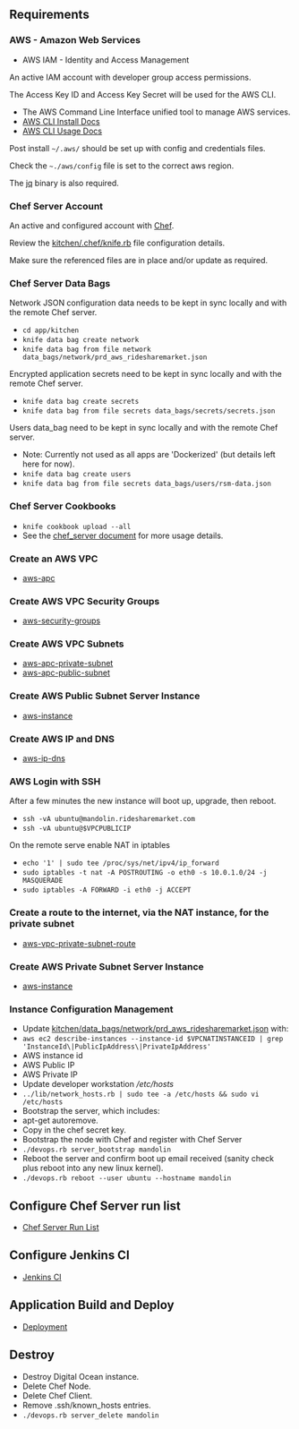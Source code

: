 ## Requirements

### AWS - Amazon Web Services

- AWS IAM - Identity and Access Management

An active IAM account with developer group access permissions.

The Access Key ID and Access Key Secret will be used for the AWS CLI.

- The AWS Command Line Interface unified tool to manage AWS services.
- [AWS CLI Install Docs](http://docs.aws.amazon.com/cli/latest/userguide/installing.html)
- [AWS CLI Usage Docs](http://docs.aws.amazon.com/cli/latest/index.html)

Post install `~/.aws/` should be set up with config and credentials files.

Check the `~./aws/config` file is set to the correct aws region.

The [jq](https://stedolan.github.io/jq/) binary is also required.

### Chef Server Account

An active and configured account with [Chef](https://manage.chef.io/login).

Review the [kitchen/.chef/knife.rb](../app/kitchen/.chef/knife.rb) file configuration details.

Make sure the referenced files are in place and/or update as required.

### Chef Server Data Bags

Network JSON configuration data needs to be kept in sync locally and with the remote Chef server.

- `cd app/kitchen`
- `knife data bag create network`
- `knife data bag from file network data_bags/network/prd_aws_ridesharemarket.json`

Encrypted application secrets need to be kept in sync locally and with the remote Chef server.

- `knife data bag create secrets`
- `knife data bag from file secrets data_bags/secrets/secrets.json`

Users data_bag need to be kept in sync locally and with the remote Chef server.

- Note: Currently not used as all apps are 'Dockerized' (but details left here for now).
- `knife data bag create users`
- `knife data bag from file secrets data_bags/users/rsm-data.json`

### Chef Server Cookbooks

- `knife cookbook upload --all`
- See the [chef_server document](./chef_server.md) for more usage details.

### Create an AWS VPC

- [aws-apc](./aws/aws-vpc.md)

### Create AWS VPC Security Groups

- [aws-security-groups](./aws/aws-security-groups.md)

### Create AWS VPC Subnets

- [aws-apc-private-subnet](./aws/aws-vpc-private-subnet.md)
- [aws-apc-public-subnet](./aws/aws-vpc-public-subnet.md)

### Create AWS Public Subnet Server Instance
- [aws-instance](./aws/aws-instance-public-subnet.md)

### Create AWS IP and DNS
- [aws-ip-dns](./aws/aws-ip-and-dns.md)

### AWS Login with SSH

After a few minutes the new instance will boot up, upgrade, then reboot.

- `ssh -vA ubuntu@mandolin.ridesharemarket.com`
- `ssh -vA ubuntu@$VPCPUBLICIP`

On the remote serve enable NAT in iptables

- `echo '1' | sudo tee /proc/sys/net/ipv4/ip_forward`
- `sudo iptables -t nat -A POSTROUTING -o eth0 -s 10.0.1.0/24 -j MASQUERADE`
- `sudo iptables -A FORWARD -i eth0 -j ACCEPT`

### Create a route to the internet, via the NAT instance, for the private subnet

- [aws-vpc-private-subnet-route](./aws/aws-vpc-private-subnet-route.md)

### Create AWS Private Subnet Server Instance
- [aws-instance](./aws/aws-instance-private-subnet.md)


### Instance Configuration Management

- Update [kitchen/data_bags/network/prd_aws_ridesharemarket.json](./../app/kitchen/data_bags/network/prd_aws_ridesharemarket.json) with:
- `aws ec2 describe-instances --instance-id $VPCNATINSTANCEID | grep 'InstanceId\|PublicIpAddress\|PrivateIpAddress'`
- AWS instance id
- AWS Public IP
- AWS Private IP
- Update developer workstation */etc/hosts*
- `../lib/network_hosts.rb | sudo tee -a /etc/hosts && sudo vi /etc/hosts`
- Bootstrap the server, which includes:
- apt-get autoremove.
- Copy in the chef secret key.
- Bootstrap the node with Chef and register with Chef Server 
- `./devops.rb server_bootstrap mandolin`
- Reboot the server and confirm boot up email received (sanity check plus reboot into any new linux kernel).
- `./devops.rb reboot --user ubuntu --hostname mandolin`

## Configure Chef Server run list

- [Chef Server Run List](chef_server.md)

## Configure Jenkins CI

- [Jenkins CI](jenkins-ci.md)

## Application Build and Deploy

- [Deployment](deployment.md)

## Destroy

- Destroy Digital Ocean instance.
- Delete Chef Node.
- Delete Chef Client.
- Remove .ssh/known_hosts entries.
- `./devops.rb server_delete mandolin`
